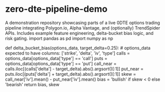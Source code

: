 # zero-dte-pipeline-demo
A demonstration repository showcasing parts of a live 0DTE options trading pipeline integrating Polygon.io, Alpha Vantage, and (optionally) TrendSpider APIs. Includes example feature engineering, delta-bucket bias logic, and risk gating.
import pandas as pd
import numpy as np

def delta_bucket_bias(options_data, target_delta=0.25):
    # options_data expected to have columns: ['strike', 'delta', 'iv', 'type']
    calls = options_data[options_data['type'] == 'call']
    puts = options_data[options_data['type'] == 'put']
    call_near = calls.iloc[(calls['delta'] - target_delta).abs().argsort()[:1]]
    put_near = puts.iloc[(puts['delta'] + target_delta).abs().argsort()[:1]]
    skew = call_near['iv'].mean() - put_near['iv'].mean()
    bias = 'bullish' if skew < 0 else 'bearish'
    return bias, skew
